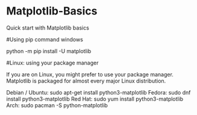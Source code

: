 # Matplotlib-Basics
Quick start with Matplotlib basics


#Using pip command windows 

python -m pip install -U matplotlib


#Linux: using your package manager

If you are on Linux, you might prefer to use your package manager. Matplotlib is packaged for almost every major Linux distribution.

Debian / Ubuntu: sudo apt-get install python3-matplotlib
Fedora: sudo dnf install python3-matplotlib
Red Hat: sudo yum install python3-matplotlib
Arch: sudo pacman -S python-matplotlib
